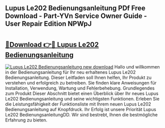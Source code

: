 ## Lupus Le202 Bedienungsanleitung PDf Free Download - Part-YVn Service Owner Guide - User Repair Edition NPWpJ

# <h2><a href="http://df5uh9.blite.top/?on=Lupus+Le202+Bedienungsanleitung">🔗Download 👉🔴 Lupus Le202 Bedienungsanleitung</a></h2>

[![Lupus Le202 Bedienungsanleitung new download](https://i.imgur.com/lujVjoI.png)](http://df5uh9.blite.top/?on=Lupus+Le202+Bedienungsanleitung)
Hallo und willkommen in der Bedienungsanleitung für Ihr neu erhaltenes Lupus Le202 Bedienungsanleitung. Dieser Leitfaden soll Ihnen helfen, Ihr Produkt zu verstehen und erfolgreich zu betreiben. Sie finden klare Anweisungen für Installation, Verwendung, Wartung und Fehlerbehebung. Grundlegendes zum Produkt Dieser Abschnitt bietet einen Überblick über Ihr neues Lupus Le202 Bedienungsanleitung und seine wichtigsten Funktionen. Erleben Sie die Leistungsfähigkeit der Funktionsliste mit Ihrem neuen Lupus Le202 Bedienungsanleitung auf Knopfdruck. Ihr Erfolg ist unsere Priorität Lupus Le202 BedienungsanleitungDD. Wir sind bestrebt, Ihnen die bestmögliche Erfahrung zu bieten.
